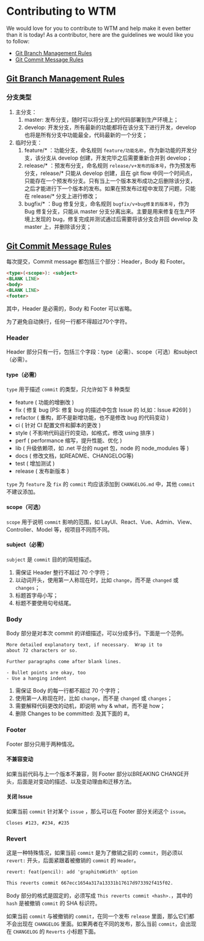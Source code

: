# Contributing to WTM

We would love for you to contribute to WTM and help make it even better than it is
today! As a contributor, here are the guidelines we would like you to follow:

- [Git Branch Management Rules](#coc)
- [Git Commit Message Rules](#coc1)

## <a name="coc"></a> [Git Branch Management Rules](https://alienwow.cc/zh-cn/2017/06/understand-a-successful-git-branching-model/index.html)

### 分支类型

1. 主分支：
    1. master: 发布分支，随时可以将分支上的代码部署到生产环境上；
    1. develop: 开发分支，所有最新的功能都将在该分支下进行开发，develop 也将是所有分支中功能最全，代码最新的一个分支；
1. 临时分支：
    1. feature/* ：功能分支，命名规则 `feature/功能名称`，作为新功能的开发分支，该分支从 develop 创建，开发完毕之后需要重新合并到 develop；
    1. release/* ：预发布分支，命名规则 `release/v+发布的版本号`，作为预发布分支，release/* 只能从 develop 创建，且在 git flow 中同一个时间点，只能存在一个预发布分支。只有当上一个版本发布成功之后删除该分支，之后才能进行下一个版本的发布。如果在预发布过程中发现了问题，只能在 release/* 分支上进行修改；
    1. bugfix/*  ：Bug 修复分支，命名规则 `bugfix/v+bug修复的版本号`，作为 Bug 修复分支，只能从 master 分支分离出来。主要是用来修复在生产环境上发现的 bug，修复完成并测试通过后需要将该分支合并回 develop 及 master 上，并删除该分支；

## <a name="coc1"></a>[Git Commit Message Rules](http://alienwow.cc/zh-cn/2017/06/git-commit-standard/index.html)

每次提交，Commit message 都包括三个部分：Header，Body 和 Footer。

```html
<type>(<scope>): <subject>
<BLANK LINE>
<body>
<BLANK LINE>
<footer>
```

其中，Header 是必需的，Body 和 Footer 可以省略。

为了避免自动换行，任何一行都不得超过70个字符。

### Header

Header 部分只有一行，包括三个字段：type（必需）、scope（可选）和subject（必需）。

#### type（必需）

`type` 用于描述 `commit` 的类型，只允许如下 8 种类型

- feature ( 功能的增删改 )
- fix ( 修复 bug [PS: 修复 bug 的描述中包含 Issue 的 Id,如：Issue #269] )
- refactor ( 重构，即不是新增功能，也不是修改 bug 的代码变动 )
- ci ( 针对 CI 配置文件和脚本的更改 )
- style ( 不影响代码运行的变动，如格式，修改 using 排序 )
- perf ( performance 缩写，提升性能、优化 )
- lib ( 升级依赖项，如 .net 平台的 nuget 包，node 的 node_modules 等 )
- docs ( 修改文档，如README、CHANGELOG等)
- test ( 增加测试 )
- release ( 发布新版本 )

`type` 为 `feature` 及 `fix` 的 `commit` 均应该添加到 `CHANGELOG.md` 中，其他 `commit` 不建议添加。

#### scope（可选）

`scope` 用于说明 `commit` 影响的范围，如 LayUI、React、Vue、Admin、View、Controller、Model 等，视项目不同而不同。

#### subject（必需）

`subject` 是 `commit` 目的的简短描述。

1. 需保证 Header 整行不超过 70 个字符；
1. 以动词开头，使用第一人称现在时，比如 `change`，而不是 `changed` 或 `changes`；
1. 标题首字母小写；
1. 标题不要使用句号结尾。

### Body

Body 部分是对本次 commit 的详细描述，可以分成多行。下面是一个范例。

```txt
More detailed explanatory text, if necessary.  Wrap it to
about 72 characters or so.

Further paragraphs come after blank lines.

- Bullet points are okay, too
- Use a hanging indent
```

1. 需保证 Body 的每一行都不超过 70 个字符；
1. 使用第一人称现在时，比如 `change`，而不是 `changed` 或 `changes`；
1. 需要解释代码更改的动机，即说明 why & what，而不是 how；
1. 删除 Changes to be committed: 及其下面的 #。

### Footer

Footer 部分只用于两种情况。

#### 不兼容变动

如果当前代码与上一个版本不兼容，则 Footer 部分以BREAKING CHANGE开头，后面是对变动的描述、以及变动理由和迁移方法。

#### 关闭 Issue

如果当前 `commit` 针对某个 `issue` ，那么可以在 Footer 部分关闭这个 `issue`。

```txt
Closes #123, #234, #235
```

### Revert

这是一种特殊情况，如果当前 `commit` 是为了撤销之前的 `commit`，则必须以 `revert:` 开头，后面紧跟着被撤销的 `commit` 的 `Header`。

```txt
revert: feat(pencil): add 'graphiteWidth' option

This reverts commit 667ecc1654a317a13331b17617d973392f415f02.
```

Body 部分的格式是固定的，必须写成 `This reverts commit <hash>.`，其中的 `hash` 是被撤销 `commit` 的 SHA 标识符。

如果当前 `commit` 与被撤销的 `commit`，在同一个发布 `release` 里面，那么它们都不会出现在 `CHANGELOG` 里面。如果两者在不同的发布，那么当前 `commit`，会出现在 `CHANGELOG` 的 `Reverts` 小标题下面。
